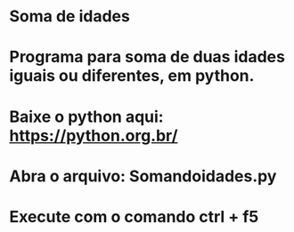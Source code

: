 # Soma de idades
# Programa para soma de duas idades iguais ou diferentes, em python.

# Baixe o python aqui: https://python.org.br/

# Abra o arquivo: Somandoidades.py
# Execute com o comando ctrl + f5

